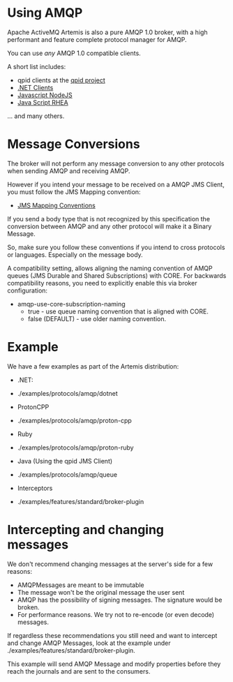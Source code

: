 # Using AMQP

Apache ActiveMQ Artemis is also a pure AMQP 1.0 broker, with a high performant and feature complete protocol manager for AMQP.

You can use *any* AMQP 1.0 compatible clients.

A short list includes:

- qpid clients at the [qpid project](http://qpid.apache.org/download.html)
- [.NET Clients](https://blogs.apache.org/activemq/entry/using-net-libraries-with-activemq)
- [Javascript NodeJS](https://github.com/noodlefrenzy/node-amqp10)
- [Java Script RHEA](https://github.com/grs/rhea)


... and many others.


# Message Conversions

The broker will not perform any message conversion to any other protocols when sending AMQP and receiving AMQP.

However if you intend your message to be received on a AMQP JMS Client, you must follow the JMS Mapping convention:

- [JMS Mapping Conventions](https://www.oasis-open.org/committees/download.php/53086/amqp-bindmap-jms-v1.0-wd05.pdf)


If you send a body type that is not recognized by this specification the conversion between AMQP and any other protocol will make it a Binary Message.

So, make sure you follow these conventions if you intend to cross protocols or languages. Especially on the message body.

A compatibility setting, allows aligning the naming convention of AMQP queues (JMS Durable and Shared Subscriptions) with CORE.
For backwards compatibility reasons, you need to explicitly enable this via broker configuration:

* amqp-use-core-subscription-naming
   * true - use queue naming convention that is aligned with CORE.
   * false (DEFAULT) - use older naming convention.


# Example

We have a few examples as part of the Artemis distribution:


- .NET: 
 * ./examples/protocols/amqp/dotnet

- ProtonCPP
 * ./examples/protocols/amqp/proton-cpp
 
- Ruby
 * ./examples/protocols/amqp/proton-ruby
 
- Java (Using the qpid JMS Client)
 * ./examples/protocols/amqp/queue
 
- Interceptors
 * ./examples/features/standard/broker-plugin
 
 
 # Intercepting and changing messages
 
 We don't recommend changing messages at the server's side for a few reasons:
 
 - AMQPMessages are meant to be immutable
 - The message won't be the original message the user sent
 - AMQP has the possibility of signing messages. The signature would be broken.
 - For performance reasons. We try not to re-encode (or even decode) messages.
    
If regardless these recommendations you still need and want to intercept and change AMQP Messages, look at the example under ./examples/features/standard/broker-plugin.

This example will send AMQP Message and modify properties before they reach the journals and are sent to the consumers.



